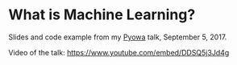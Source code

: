 # What is Machine Learning?

Slides and code example from my [Pyowa](http://www.pyowa.org/) talk, September 5, 2017.

Video of the talk: https://www.youtube.com/embed/DDSQ5j3Jd4g
